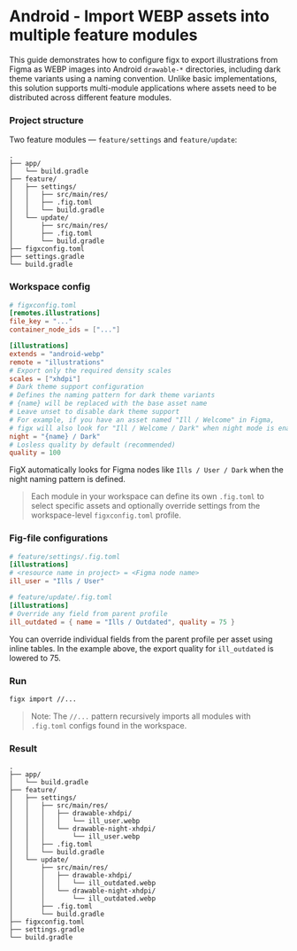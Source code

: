 # Android - Import WEBP assets into multiple feature modules

This guide demonstrates how to configure figx to export illustrations from Figma as WEBP images into Android `drawable-*` directories, including dark theme variants using a naming convention. Unlike basic implementations, this solution supports multi-module applications where assets need to be distributed across different feature modules.

### Project structure

Two feature modules — `feature/settings` and `feature/update`:

```text
.
├── app/
│   └── build.gradle
├── feature/
│   ├── settings/
│   │   ├── src/main/res/
│   │   ├── .fig.toml
│   │   └── build.gradle
│   └── update/
│       ├── src/main/res/
│       ├── .fig.toml
│       └── build.gradle
├── figxconfig.toml
├── settings.gradle
└── build.gradle
```

### Workspace config

```toml
# figxconfig.toml
[remotes.illustrations]
file_key = "..."
container_node_ids = ["..."]

[illustrations]
extends = "android-webp"
remote = "illustrations"
# Export only the required density scales
scales = ["xhdpi"]
# Dark theme support configuration
# Defines the naming pattern for dark theme variants
# {name} will be replaced with the base asset name
# Leave unset to disable dark theme support
# For example, if you have an asset named "Ill / Welcome" in Figma,
# figx will also look for "Ill / Welcome / Dark" when night mode is enabled
night = "{name} / Dark"
# Losless quality by default (recommended)
quality = 100
```

FigX automatically looks for Figma nodes like `Ills / User / Dark` when the night naming pattern is defined.

> Each module in your workspace can define its own `.fig.toml` to select specific assets and optionally override settings from the workspace-level `figxconfig.toml` profile.

### Fig-file configurations

```toml
# feature/settings/.fig.toml
[illustrations]
# <resource name in project> = <Figma node name>
ill_user = "Ills / User"
```

```toml
# feature/update/.fig.toml
[illustrations]
# Override any field from parent profile
ill_outdated = { name = "Ills / Outdated", quality = 75 }
```

You can override individual fields from the parent profile per asset using inline tables. In the example above, the export quality for `ill_outdated` is lowered to 75.

### Run

```bash
figx import //...
```
> Note: The `//...` pattern recursively imports all modules with `.fig.toml` configs found in the workspace.

### Result

```text
.
├── app/
│   └── build.gradle
├── feature/
│   ├── settings/
│   │   ├── src/main/res/
│   │   │   ├── drawable-xhdpi/
│   │   │   │   └── ill_user.webp
│   │   │   └── drawable-night-xhdpi/
│   │   │       └── ill_user.webp
│   │   ├── .fig.toml
│   │   └── build.gradle
│   └── update/
│       ├── src/main/res/
│       │   ├── drawable-xhdpi/
│       │   │   └── ill_outdated.webp
│       │   └── drawable-night-xhdpi/
│       │       └── ill_outdated.webp
│       ├── .fig.toml
│       └── build.gradle
├── figxconfig.toml
├── settings.gradle
└── build.gradle
```